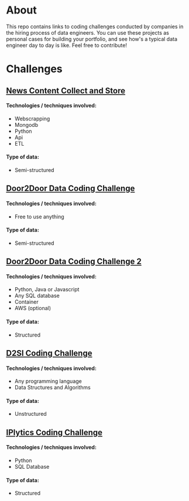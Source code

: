 # About
This repo contains links to coding challenges conducted by companies in the hiring process of data engineers. You can use these projects as personal cases for building your portfolio, and see how's a typical data engineer day to day is like. Feel free to contribute!

# Challenges

## [News Content Collect and Store](https://github.com/Isentia/Coding-Challenge/blob/master/Data-Engineer-Coding-Challenge.md)

#### Technologies / techniques involved:
- Webscrapping
- Mongodb
- Python
- Api
- ETL

#### Type of data:
- Semi-structured

## [Door2Door Data Coding Challenge](https://github.com/door2door-io/d2d-code-challenges/tree/main/data)

#### Technologies / techniques involved:
- Free to use anything

#### Type of data:
- Semi-structured

## [Door2Door Data Coding Challenge 2](https://github.com/door2door-io/data-engineer-code-challenge)

#### Technologies / techniques involved:
- Python, Java or Javascript
- Any SQL database
- Container
- AWS (optional)

#### Type of data:
- Structured

## [D2SI Coding Challenge](https://github.com/d2si-oss/data-engineering-coding-challenge)

#### Technologies / techniques involved:
- Any programming language
- Data Structures and Algorithms


#### Type of data:
- Unstructured

## [IPlytics Coding Challenge](https://github.com/IPlytics-GmbH/challenge-data-engineer)

#### Technologies / techniques involved:
- Python
- SQL Database


#### Type of data:
- Structured
